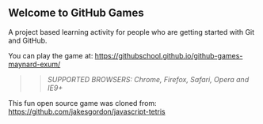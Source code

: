 ## Welcome to GitHub Games

A project based learning activity for people who are getting started with Git and GitHub.

You can play the game at: https://githubschool.github.io/github-games-maynard-exum/

>> _*SUPPORTED BROWSERS*: Chrome, Firefox, Safari, Opera and IE9+_

This fun open source game was cloned from: https://github.com/jakesgordon/javascript-tetris
